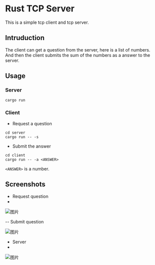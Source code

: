 # Rust TCP Server
This is a simple tcp client and tcp server.

## Intruduction
The client can get a question from the server, here is a list of numbers.  
And then the client submits the sum of the numbers as a answer to the server.

## Usage
### Server
```
cargo run
```

### Client
- Request a question
```
cd server
cargo run -- -s
```

- Submit the answer
```
cd client
cargo run -- -a <ANSWER>
```
`<ANSWER>` is a number.

## Screenshots
- Request question
- 
![图片](https://user-images.githubusercontent.com/83948501/178004796-502a1eea-d8eb-4297-b8ba-e4c9b89726d8.png)

-- Submit question

![图片](https://user-images.githubusercontent.com/83948501/178004996-f6834175-15aa-4f8c-8ea2-db885e4b862e.png)

- Server
- 
![图片](https://user-images.githubusercontent.com/83948501/178005059-3b23b0b0-38e9-4e13-a0a3-1efba7ee966e.png)

